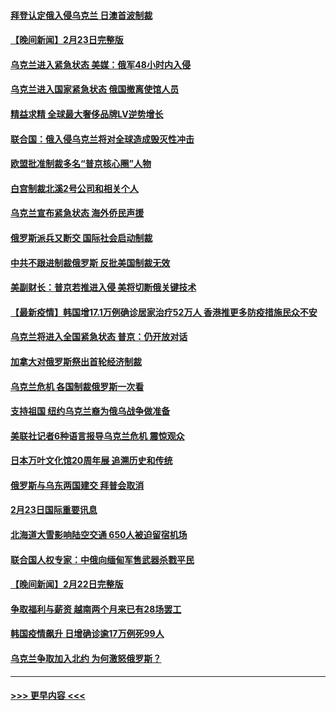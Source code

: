 #### [拜登认定俄入侵乌克兰 日澳首波制裁](../pages/prog202/a103355732.md?t=02241250) 
#### [【晚间新闻】2月23日完整版](../pages/prog202/a103355977.md?t=02241250) 
#### [乌克兰进入紧急状态 美媒：俄军48小时内入侵](../pages/prog202/a103355936.md?t=02241250) 
#### [乌克兰进入国家紧急状态 俄国撤离使馆人员](../pages/prog202/a103355818.md?t=02241250) 
#### [精益求精 全球最大奢侈品牌LV逆势增长](../pages/prog202/a103355762.md?t=02241250) 
#### [联合国：俄入侵乌克兰将对全球造成毁灭性冲击](../pages/prog202/a103355748.md?t=02241250) 
#### [欧盟批准制裁多名“普京核心圈”人物](../pages/prog202/a103355554.md?t=02241250) 
#### [白宫制裁北溪2号公司和相关个人](../pages/prog202/a103355708.md?t=02241250) 
#### [乌克兰宣布紧急状态 海外侨民声援](../pages/prog202/a103355616.md?t=02241250) 
#### [俄罗斯派兵又断交 国际社会启动制裁](../pages/prog202/a103355584.md?t=02241250) 
#### [中共不跟进制裁俄罗斯 反批美国制裁无效](../pages/prog202/a103355545.md?t=02241250) 
#### [美副财长：普京若推进入侵 美将切断俄关键技术](../pages/prog202/a103355448.md?t=02241250) 
#### [【最新疫情】韩国增17.1万例确诊居家治疗52万人 香港推更多防疫措施民众不安](../pages/prog202/a103355571.md?t=02241250) 
#### [乌克兰将进入全国紧急状态 普京：仍开放对话](../pages/prog202/a103355491.md?t=02241250) 
#### [加拿大对俄罗斯祭出首轮经济制裁](../pages/prog202/a103355461.md?t=02241250) 
#### [乌克兰危机 各国制裁俄罗斯一次看](../pages/prog202/a103355157.md?t=02241250) 
#### [支持祖国 纽约乌克兰裔为俄乌战争做准备](../pages/prog202/a103355290.md?t=02241250) 
#### [美联社记者6种语言报导乌克兰危机 震惊观众](../pages/prog202/a103355281.md?t=02241250) 
#### [日本万叶文化馆20周年展 追溯历史和传统](../pages/prog202/a103355366.md?t=02241250) 
#### [俄罗斯与乌东两国建交 拜普会取消](../pages/prog202/a103355320.md?t=02241250) 
#### [2月23日国际重要讯息](../pages/prog202/a103355318.md?t=02241250) 
#### [北海道大雪影响陆空交通 650人被迫留宿机场](../pages/prog202/a103355229.md?t=02241250) 
#### [联合国人权专家：中俄向缅甸军售武器杀戮平民](../pages/prog202/a103355205.md?t=02241250) 
#### [【晚间新闻】2月22日完整版](../pages/prog202/a103355048.md?t=02241250) 
#### [争取福利与薪资 越南两个月来已有28场罢工](../pages/prog202/a103355143.md?t=02241250) 
#### [韩国疫情飙升 日增确诊逾17万例死99人](../pages/prog202/a103355141.md?t=02241250) 
#### [乌克兰争取加入北约 为何激怒俄罗斯？](../pages/prog202/a103355123.md?t=02241250) 

----
#### [ >>> 更早内容 <<< ](../indexes/prog202-earlier.md)
